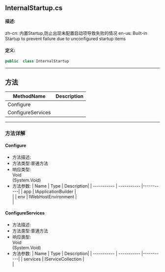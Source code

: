 ## InternalStartup.cs 


#### 描述:


zh-cn: 内置Startup,防止出现未配置启动项导致失败的情况
en-us: Built-in Startup to prevent failure due to unconfigured startup items


#### 定义: 
``` csharp
public  class InternalStartup
```
---
## 方法 
| MethodName      | Description | 
| ----------- | ----------- |
| Configure |  |
| ConfigureServices |  |
---
### 方法详解 
####  Configure
* 方法描述:<br> 
* 方法类型:普通方法
* 响应类型:<br> Void <br> (System.Void)
* 方法参数:
| Name      | Type | Description|
| ----------- | ----------- |-----------|
| app | IApplicationBuilder |<br> |
| env | IWebHostEnvironment |<br> |
####  ConfigureServices
* 方法描述:<br> 
* 方法类型:普通方法
* 响应类型:<br> Void <br> (System.Void)
* 方法参数:
| Name      | Type | Description|
| ----------- | ----------- |-----------|
| services | IServiceCollection |<br> |
